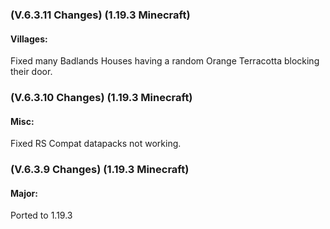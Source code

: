 ### **(V.6.3.11 Changes) (1.19.3 Minecraft)**

#### Villages:
Fixed many Badlands Houses having a random Orange Terracotta blocking their door.


### **(V.6.3.10 Changes) (1.19.3 Minecraft)**

#### Misc:
Fixed RS Compat datapacks not working.


### **(V.6.3.9 Changes) (1.19.3 Minecraft)**

#### Major:
Ported to 1.19.3